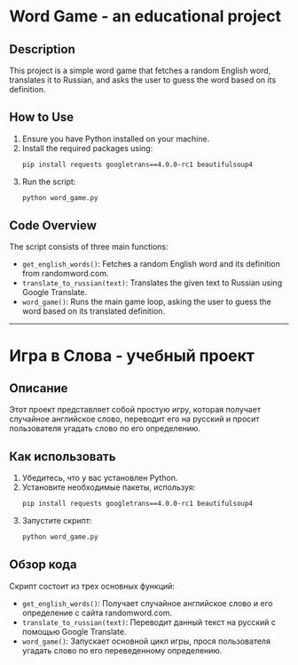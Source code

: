 # Word Game - an educational project

## Description
This project is a simple word game that fetches a random English word, translates it to Russian, and asks the user to guess the word based on its definition.

## How to Use
1. Ensure you have Python installed on your machine.
2. Install the required packages using:
    ```sh
    pip install requests googletrans==4.0.0-rc1 beautifulsoup4
    ```
3. Run the script:
    ```sh
    python word_game.py
    ```

## Code Overview
The script consists of three main functions:
- `get_english_words()`: Fetches a random English word and its definition from randomword.com.
- `translate_to_russian(text)`: Translates the given text to Russian using Google Translate.
- `word_game()`: Runs the main game loop, asking the user to guess the word based on its translated definition.

---

# Игра в Слова - учебный проект

## Описание
Этот проект представляет собой простую игру, которая получает случайное английское слово, переводит его на русский и просит пользователя угадать слово по его определению.

## Как использовать
1. Убедитесь, что у вас установлен Python.
2. Установите необходимые пакеты, используя:
    ```sh
    pip install requests googletrans==4.0.0-rc1 beautifulsoup4
    ```
3. Запустите скрипт:
    ```sh
    python word_game.py
    ```

## Обзор кода
Скрипт состоит из трех основных функций:
- `get_english_words()`: Получает случайное английское слово и его определение с сайта randomword.com.
- `translate_to_russian(text)`: Переводит данный текст на русский с помощью Google Translate.
- `word_game()`: Запускает основной цикл игры, прося пользователя угадать слово по его переведенному определению.
